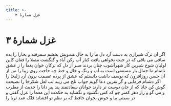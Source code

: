 ```yaml
---
title: >-
    غزل شمارهٔ ۳
---
```

# غزل شمارهٔ ۳

اگر آن ترک شیرازی به دست آرد دل ما را
به خال هندویش بخشم سمرقند و بخارا را
بده ساقی می باقی که در جنت نخواهی یافت
کنار آب رکن آباد و گلگشت مصلا را
فغان کاین لولیان شوخ شیرین کار شهرآشوب
چنان بردند صبر از دل که ترکان خوان یغما را
ز عشق ناتمام ما جمال یار مستغنی است
به آب و رنگ و خال و خط چه حاجت روی زیبا را
من از آن حسن روزافزون که یوسف داشت دانستم
که عشق از پرده عصمت برون آرد زلیخا را
اگر دشنام فرمایی و گر نفرین دعا گویم
جواب تلخ می زیبد لب لعل شکرخا را
نصیحت گوش کن جانا که از جان دوست تر دارند
جوانان سعادتمند پند پیر دانا را
حدیث از مطرب و می گو و راز دهر کمتر جو
که کس نگشود و نگشاید به حکمت این معما را
غزل گفتی و در سفتی بیا و خوش بخوان حافظ
که بر نظم تو افشاند فلک عقد ثریا را
